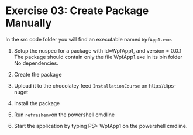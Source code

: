 # Exercise 03: Create Package Manually


In the src code folder you will find an executable named `WpfApp1.exe`.

1. Setup the nuspec for  a package with id=WpfApp1, and version = 0.0.1
   The package should contain only the file WpfApp1.exe in its bin folder
   No dependencies.

2. Create the package 
3. Upload it to the chocolatey feed `InstallationCourse` on http://dips-nuget
4. Install the package
5. Run `refreshenv`on the powershell cmdline
6. Start the application by typing PS> WpfApp1 on the powershell cmdline.


